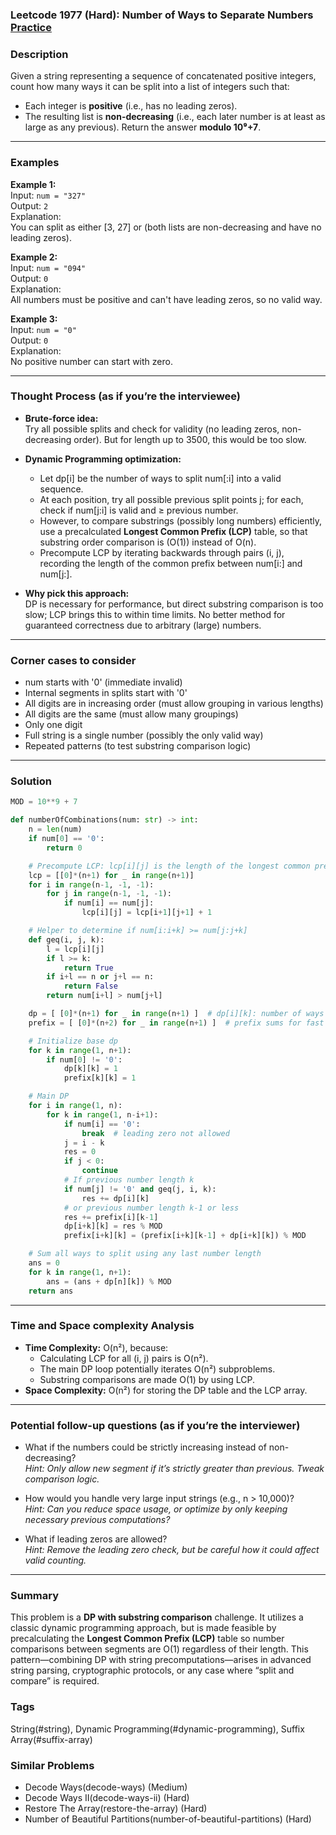 ### Leetcode 1977 (Hard): Number of Ways to Separate Numbers [Practice](https://leetcode.com/problems/number-of-ways-to-separate-numbers)

### Description  
Given a string representing a sequence of concatenated positive integers, count how many ways it can be split into a list of integers such that:
- Each integer is **positive** (i.e., has no leading zeros).
- The resulting list is **non-decreasing** (i.e., each later number is at least as large as any previous).
Return the answer **modulo 10⁹+7**.

---

### Examples  

**Example 1:**  
Input: `num = "327"`  
Output: `2`  
Explanation:  
You can split as either [3, 27] or  (both lists are non-decreasing and have no leading zeros).

**Example 2:**  
Input: `num = "094"`  
Output: `0`  
Explanation:  
All numbers must be positive and can't have leading zeros, so no valid way.

**Example 3:**  
Input: `num = "0"`  
Output: `0`  
Explanation:  
No positive number can start with zero.

---

### Thought Process (as if you’re the interviewee)  

- **Brute-force idea:**  
  Try all possible splits and check for validity (no leading zeros, non-decreasing order). But for length up to 3500, this would be too slow.

- **Dynamic Programming optimization:**  
  - Let dp[i] be the number of ways to split num[:i] into a valid sequence.
  - At each position, try all possible previous split points j; for each, check if num[j:i] is valid and ≥ previous number.
  - However, to compare substrings (possibly long numbers) efficiently, use a precalculated **Longest Common Prefix (LCP)** table, so that substring order comparison is \(O(1)\) instead of O(n).
  - Precompute LCP by iterating backwards through pairs (i, j), recording the length of the common prefix between num[i:] and num[j:].

- **Why pick this approach:**  
  DP is necessary for performance, but direct substring comparison is too slow; LCP brings this to within time limits. No better method for guaranteed correctness due to arbitrary (large) numbers.

---

### Corner cases to consider  
- num starts with '0' (immediate invalid)
- Internal segments in splits start with '0'
- All digits are in increasing order (must allow grouping in various lengths)
- All digits are the same (must allow many groupings)
- Only one digit
- Full string is a single number (possibly the only valid way)
- Repeated patterns (to test substring comparison logic)

---

### Solution

```python
MOD = 10**9 + 7

def numberOfCombinations(num: str) -> int:
    n = len(num)
    if num[0] == '0':
        return 0

    # Precompute LCP: lcp[i][j] is the length of the longest common prefix of num[i:] and num[j:]
    lcp = [[0]*(n+1) for _ in range(n+1)]
    for i in range(n-1, -1, -1):
        for j in range(n-1, -1, -1):
            if num[i] == num[j]:
                lcp[i][j] = lcp[i+1][j+1] + 1

    # Helper to determine if num[i:i+k] >= num[j:j+k]
    def geq(i, j, k):
        l = lcp[i][j]
        if l >= k:
            return True
        if i+l == n or j+l == n:
            return False
        return num[i+l] > num[j+l]

    dp = [ [0]*(n+1) for _ in range(n+1) ]  # dp[i][k]: number of ways to partition first i digits, ending with segment of length k
    prefix = [ [0]*(n+2) for _ in range(n+1) ]  # prefix sums for fast range sum: prefix[i][k] = sum(dp[i][1..k])

    # Initialize base dp
    for k in range(1, n+1):
        if num[0] != '0':
            dp[k][k] = 1
            prefix[k][k] = 1

    # Main DP
    for i in range(1, n):
        for k in range(1, n-i+1):
            if num[i] == '0':
                break  # leading zero not allowed
            j = i - k
            res = 0
            if j < 0:
                continue
            # If previous number length k
            if num[j] != '0' and geq(j, i, k):
                res += dp[i][k]
            # or previous number length k-1 or less
            res += prefix[i][k-1]
            dp[i+k][k] = res % MOD
            prefix[i+k][k] = (prefix[i+k][k-1] + dp[i+k][k]) % MOD

    # Sum all ways to split using any last number length
    ans = 0
    for k in range(1, n+1):
        ans = (ans + dp[n][k]) % MOD
    return ans
```

---

### Time and Space complexity Analysis  

- **Time Complexity:** O(n²), because:
  - Calculating LCP for all (i, j) pairs is O(n²).
  - The main DP loop potentially iterates O(n²) subproblems.
  - Substring comparisons are made O(1) by using LCP.
- **Space Complexity:** O(n²) for storing the DP table and the LCP array.

---

### Potential follow-up questions (as if you’re the interviewer)  

- What if the numbers could be strictly increasing instead of non-decreasing?  
  *Hint: Only allow new segment if it’s strictly greater than previous. Tweak comparison logic.*

- How would you handle very large input strings (e.g., n > 10,000)?  
  *Hint: Can you reduce space usage, or optimize by only keeping necessary previous computations?*

- What if leading zeros are allowed?  
  *Hint: Remove the leading zero check, but be careful how it could affect valid counting.*

---

### Summary
This problem is a **DP with substring comparison** challenge. It utilizes a classic dynamic programming approach, but is made feasible by precalculating the **Longest Common Prefix (LCP)** table so number comparisons between segments are O(1) regardless of their length. This pattern—combining DP with string precomputations—arises in advanced string parsing, cryptographic protocols, or any case where “split and compare” is required.

### Tags
String(#string), Dynamic Programming(#dynamic-programming), Suffix Array(#suffix-array)

### Similar Problems
- Decode Ways(decode-ways) (Medium)
- Decode Ways II(decode-ways-ii) (Hard)
- Restore The Array(restore-the-array) (Hard)
- Number of Beautiful Partitions(number-of-beautiful-partitions) (Hard)
